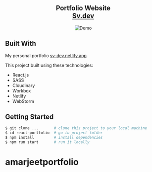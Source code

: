 <h2 align="center">
  Portfolio Website<br/>
  <a href="https://sv-dev.netlify.app/" target="_blank">Sv.dev</a>
</h2>

<div align="center">
<!--   <a href="https://app.fossa.com/projects/git%2Bgithub.com%2FVolodumurSN%2FReact-Portfolio?ref=badge_shield" target="\_parent">
    <img src="https://app.fossa.com/api/projects/git%2Bgithub.com%2FVolodumurSN%2FReact-Portfolio.svg?type=shield" />
  </a>  -->
  
  <img alt="Demo" src="https://res.cloudinary.com/dx6tl6aa2/image/upload/v1630345819/portfolio/promo/React-portfolio-github-readme-v2_scxxgs.png" />
</div>

## Built With

My personal portfolio <a href="https://sv-dev.netlify.app/" target="_blank">sv-dev.netlify.app</a> <br/>

This project built using these technologies:
- React.js
- SASS
- Cloudinary
- Workbox
- Netlify
- WebStorm

## Getting Started

```bash
$ git clone ...       # clone this project to your local machine
$ cd react-portfolio  # go to project folder
$ npm install         # install dependencies
$ npm run start       # run it locally
```
# amarjeetportfolio
